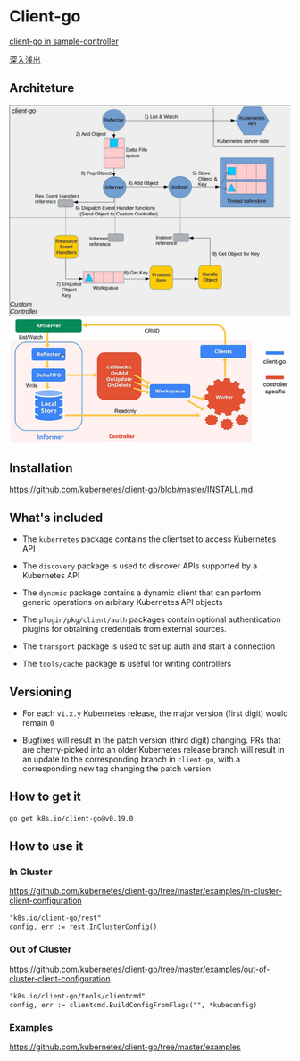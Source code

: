 # Client-go

[client-go in sample-controller](https://github.com/kubernetes/sample-controller/blob/master/docs/controller-client-go.md)

[深入浅出](https://so.csdn.net/so/search/s.do?q=%E6%B7%B1%E5%85%A5%E6%B5%85%E5%87%BAkubernetes%E4%B9%8Bclient-go&t=blog&u=weixin_42663840)

## Architeture

<img src="client-go-controller-interaction.jpeg">


<img src="client-go-controller-interaction-1.png">

## Installation

https://github.com/kubernetes/client-go/blob/master/INSTALL.md

## What's included

- The `kubernetes` package contains the clientset to access Kubernetes API

- The `discovery` package is used to discover APIs supported by a Kubernetes API

- The `dynamic` package contains a dynamic client that can perform generic operations on arbitary Kubernetes API objects

- The `plugin/pkg/client/auth` packages contain optional authentication plugins for obtaining credentials from external sources.

- The `transport` package is used to set up auth and start a connection

- The `tools/cache` package is useful for writing controllers

## Versioning

- For each `v1.x.y` Kubernetes release, the major version (first digit) would remain `0`

- Bugfixes will result in the patch version (third digit) changing. PRs that are cherry-picked into an older Kubernetes release branch will result in an update to the corresponding branch in `client-go`, with a corresponding new tag changing the patch version

## How to get it

```bash
go get k8s.io/client-go@v0.19.0
```

## How to use it

### In Cluster

https://github.com/kubernetes/client-go/tree/master/examples/in-cluster-client-configuration

```
"k8s.io/client-go/rest"
config, err := rest.InClusterConfig()
```

### Out of Cluster

https://github.com/kubernetes/client-go/tree/master/examples/out-of-cluster-client-configuration

```
"k8s.io/client-go/tools/clientcmd"
config, err := clientcmd.BuildConfigFromFlags("", *kubeconfig)
```

### Examples

https://github.com/kubernetes/client-go/tree/master/examples